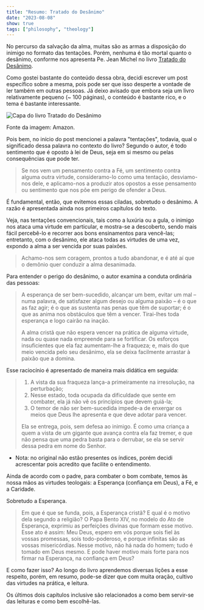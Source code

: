 ```yaml
---
title: "Resumo: Tratado do Desânimo"
date: "2023-08-08"
show: true
tags: ["philosophy", "theology"]
---
```


No percurso da salvação da alma, muitas são as armas a disposição do inimigo no formato das tentações. Porém, nenhuma é tão mortal quanto o desânimo, conforme nos apresenta Pe. Jean Michel no livro [Tratado do Desânimo](https://a.co/d/6dtlBpG).

Como gostei bastante do conteúdo dessa obra, decidi escrever um post específico sobre a mesma, pois pode ser que isso desperte a vontade de ler também em outras pessoas. Já deixo avisado que embora seja um livro relativamente pequeno (~ 100 páginas), o conteúdo é bastante rico, e o tema é bastante interessante.

![Capa do livro Tratado do Desânimo](/post-images/resumo-tratado-do-desanimo/tratado-do-desanimo-capa.jpeg "Capa do livro tratado do desânimo")

Fonte da imagem: Amazon.

Pois bem, no início do post mencionei a palavra "tentações", todavia, qual o significado dessa palavra no contexto do livro? Segundo o autor, é todo sentimento que é oposto à lei de Deus, seja em si mesmo ou pelas consequências que pode ter.

> Se nos vem um pensamento contra a Fé, um sentimento contra alguma outra virtude, consideramo-lo como uma tentação, desviamo-nos dele, e aplicamo-nos a produzir atos opostos a esse pensamento ou sentimento que nos põe em perigo de ofender a Deus.

É fundamental, então, que evitemos essas ciladas, sobretudo o desânimo. A razão é apresentada ainda nos primeiros capítulos do texto.

Veja, nas tentações convencionais, tais como a luxúria ou a gula, o inimigo nos ataca uma virtude em particular, e mostra-se a descoberto, sendo mais fácil percebê-lo e recorrer aos bons ensinamentos para vencê-las; entretanto, com o desânimo, ele ataca todas as virtudes de uma vez, expondo a alma a ser vencida por suas paixões.

> Achamo-nos sem coragem, prontos a tudo abandonar, e é até aí que o demônio quer conduzir a alma desanimada.

Para entender o perigo do desânimo, o autor examina a conduta ordinária das pessoas:

> A esperança de ser bem-sucedido, alcançar um bem, evitar um mal – numa palavra, de satisfazer algum desejo ou alguma paixão – é o que as faz agir; é o que as sustenta nas penas que têm de suportar; é o que as anima nos obstáculos que têm a vencer. Tirai-lhes toda esperança e logo cairão na inação.
>
> A alma cristã que não espera vencer na prática de alguma virtude, nada ou quase nada empreende para se fortificar. Os esforços insuficientes que ela faz aumentam-lhe a fraqueza; e, mais do que meio vencida pelo seu desânimo, ela se deixa facilmente arrastar à paixão que a domina.

Esse raciocínio é apresentado de maneira mais didática em seguida:

> 1.  A vista da sua fraqueza lança-a primeiramente na irresolução, na perturbação;
> 2.  Nesse estado, toda ocupada da dificuldade que sente em combater, ela já não vê os princípios que devem guiá-la;
> 3.  O temor de não ser bem-sucedida impede-a de enxergar os meios que Deus lhe apresenta e que deve adotar para vencer.
>
> Ela se entrega, pois, sem defesa ao inimigo. É como uma criança a quem a vista de um gigante que avança contra ela faz tremer, e que não pensa que uma pedra basta para o derrubar, se ela se servir dessa pedra em nome do Senhor.

-   Nota: no original não estão presentes os índices, porém decidi acrescentar pois acredito que facilite o entendimento.

Ainda de acordo com o padre, para combater o bom combate, temos às nossa mãos as virtudes teologais: a Esperança (confiança em Deus), a Fé, e a Caridade.

Sobretudo a Esperança.

> Em que é que se funda, pois, a Esperança cristã? E qual é o motivo dela segundo a religião? O Papa Bento XIV, no modelo do Ato de Esperança, exprimiu as perfeições divinas que formam esse motivo. Esse ato é assim: Meu Deus, espero em vós porque sois fiel às vossas promessas, sois todo-poderoso, e porque infinitas são as vossas misericórdias. Nesse motivo, não há nada do homem; tudo é tomado em Deus mesmo. E pode haver motivo mais forte para nos firmar na Esperança, na confiança em Deus?

E como fazer isso? Ao longo do livro aprendemos diversas lições a esse respeito, porém, em resumo, pode-se dizer que com muita oração, cultivo das virtudes na prática, e leitura.

Os últimos dois capítulos inclusive são relacionados a como bem servir-se das leituras e como bem escolhê-las.
